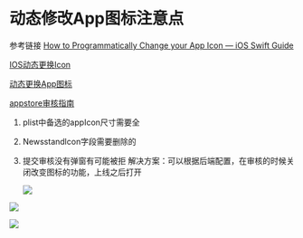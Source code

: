 
# 动态修改App图标注意点

参考链接 
[How to Programmatically Change your App Icon — iOS Swift Guide](https://medium.com/swlh/change-programmatically-your-app-icon-ios-swift-guide-3a8ee4f01649)

[IOS动态更换Icon](https://juejin.cn/post/6844903901674782728)

[动态更换App图标](https://www.jianshu.com/p/69313970d0e7)

[appstore审核指南](https://developer.apple.com/cn/app-store/review/guidelines/#design)

1. plist中备选的appIcon尺寸需要全
2. Newsstandlcon字段需要删除的
3. 提交审核没有弹窗有可能被拒  解决方案：可以根据后端配置，在审核的时候关闭改变图标的功能，上线之后打开
    
    
    
    ![](media/16172630095947/16172638982654.jpg)
    
    
![](media/16172630095947/16172639050939.jpg)

![](media/16172630095947/16172639089772.jpg)

